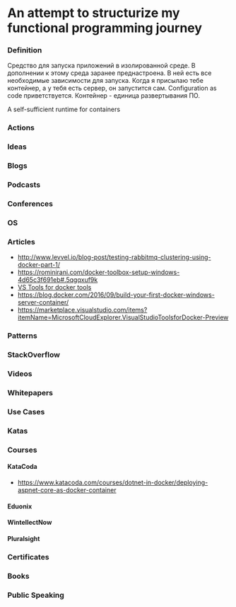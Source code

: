 # An attempt to structurize my functional programming journey

### Definition

Средство для запуска приложений в изолированной среде. В дополнении к этому среда заранее преднастроена. В ней есть все необходимые зависимости для запуска. Когда я присылаю тебе контейнер, а у тебя есть сервер, он запустится сам. Configuration as code приветствуется. Контейнер - единица развертывания ПО.

A self-sufficient runtime for containers


### Actions

### Ideas

### Blogs

### Podcasts

### Conferences

### OS

### Articles

- http://www.levvel.io/blog-post/testing-rabbitmq-clustering-using-docker-part-1/
- https://rominirani.com/docker-toolbox-setup-windows-4d65c3f691eb#.5qgqxuf9k
- [VS Tools for docker tools](https://blogs.msdn.microsoft.com/webdev/2016/11/16/new-docker-tools-for-visual-studio/)
- https://blog.docker.com/2016/09/build-your-first-docker-windows-server-container/
- https://marketplace.visualstudio.com/items?itemName=MicrosoftCloudExplorer.VisualStudioToolsforDocker-Preview

### Patterns 

### StackOverflow

### Videos

### Whitepapers

### Use Cases

### Katas

### Courses

#### KataCoda 

- https://www.katacoda.com/courses/dotnet-in-docker/deploying-aspnet-core-as-docker-container

#### Eduonix

#### WintellectNow

#### Pluralsight

### Certificates

### Books

### Public Speaking
